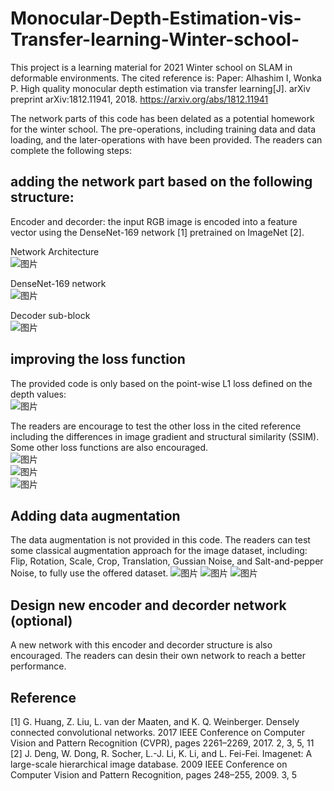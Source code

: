# Monocular-Depth-Estimation-vis-Transfer-learning-Winter-school-
This project is a learning material for 2021 Winter school on SLAM in deformable environments.
The cited reference is: Paper: Alhashim I, Wonka P. High quality monocular depth estimation via transfer learning[J]. arXiv preprint arXiv:1812.11941, 2018. https://arxiv.org/abs/1812.11941

The network parts of this code has been delated as a potential homework for the winter school. The pre-operations, including training data and data loading, and the later-operations with  have been provided. 
The readers can complete the following steps:

## adding the network part based on the following structure:

Encoder and decorder: the input RGB image is encoded into a feature vector using the DenseNet-169 network [1] pretrained on ImageNet [2].

Network Architecture\
![图片](https://user-images.githubusercontent.com/32351126/122663989-db2df100-d1e1-11eb-8f7c-d87d70a35352.png)

DenseNet-169 network\
![图片](https://user-images.githubusercontent.com/32351126/122664008-f7ca2900-d1e1-11eb-981c-ebd7b372c711.png)

Decoder sub-block\
![图片](https://user-images.githubusercontent.com/32351126/122664144-dd447f80-d1e2-11eb-8752-1076bfc41338.png)

## improving the loss function

The provided code is only based on the point-wise L1 loss defined on the depth values:\
![图片](https://user-images.githubusercontent.com/32351126/122664217-665bb680-d1e3-11eb-89bc-6a14d588d7a4.png)

The readers are encourage to test the other loss in the cited reference including the differences in image gradient and structural similarity (SSIM). Some other loss functions are also encouraged.\
![图片](https://user-images.githubusercontent.com/32351126/122664294-f1d54780-d1e3-11eb-9687-6afba80ffacb.png)
\
![图片](https://user-images.githubusercontent.com/32351126/122664245-a6229e00-d1e3-11eb-9474-60c18fb2ff60.png) 
\
![图片](https://user-images.githubusercontent.com/32351126/122664240-9dca6300-d1e3-11eb-9f92-60864177b6a1.png)

## Adding data augmentation

The data augmentation is not provided in this code. The readers can test some classical augmentation approach for the image dataset, including: Flip, Rotation, Scale, Crop, Translation, Gussian Noise, and Salt-and-pepper Noise, to fully use the offered dataset.
![图片](https://user-images.githubusercontent.com/32351126/122664412-8fc91200-d1e4-11eb-8f94-3b0010de9adb.png)
![图片](https://user-images.githubusercontent.com/32351126/122664400-7c1dab80-d1e4-11eb-8b6c-f3fc2e7c5079.png)
![图片](https://user-images.githubusercontent.com/32351126/122664499-2eee0980-d1e5-11eb-8f7e-97114d50b158.png)

## Design new encoder and decorder network (optional)

A new network with this encoder and decorder structure is also encouraged. The readers can desin their own network to reach a better performance.


## Reference
[1] G. Huang, Z. Liu, L. van der Maaten, and K. Q. Weinberger. Densely connected convolutional networks. 2017 IEEE Conference on Computer Vision and Pattern Recognition
(CVPR), pages 2261–2269, 2017. 2, 3, 5, 11
[2] J. Deng, W. Dong, R. Socher, L.-J. Li, K. Li, and L. Fei-Fei. Imagenet: A large-scale hierarchical image database. 2009 IEEE Conference on Computer Vision and Pattern Recognition,
pages 248–255, 2009. 3, 5
